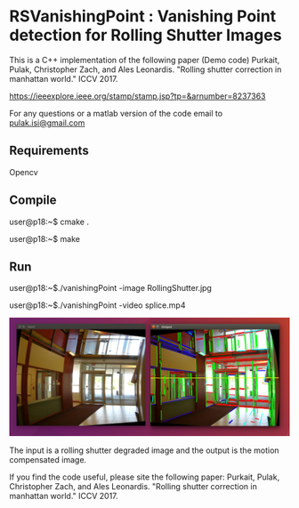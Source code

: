 # RSVanishingPoint : Vanishing Point detection for Rolling Shutter Images

This is a C++ implementation of the following paper (Demo code)
Purkait, Pulak, Christopher Zach, and Ales Leonardis. "Rolling shutter correction in manhattan world." ICCV 2017.

https://ieeexplore.ieee.org/stamp/stamp.jsp?tp=&arnumber=8237363

For any questions or a matlab version of the code email to pulak.isi@gmail.com 

## Requirements
Opencv 

## Compile 
user@p18:~$ cmake .

user@p18:~$ make 

## Run 
user@p18:~$./vanishingPoint -image RollingShutter.jpg 

user@p18:~$./vanishingPoint -video splice.mp4

![GitHub Logo](logo.png)

The input is a rolling shutter degraded image and the output is the motion compensated image. 

If you find the code useful, please site the following paper: 
Purkait, Pulak, Christopher Zach, and Ales Leonardis. "Rolling shutter correction in manhattan world." ICCV 2017.
